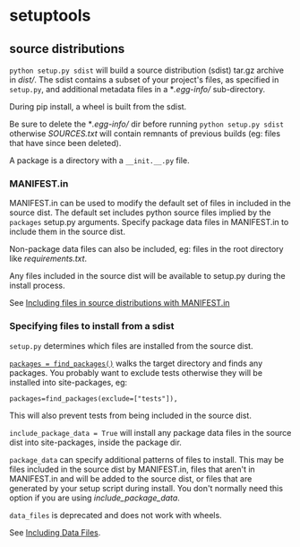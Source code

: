 # setuptools

## source distributions

`python setup.py sdist` will build a source distribution (sdist) tar.gz archive in *dist/*. The sdist contains a subset of your project's files, as specified in `setup.py`, and additional metadata files in a **.egg-info/* sub-directory.

During pip install, a wheel is built from the sdist.

Be sure to delete the **.egg-info/* dir before running `python setup.py sdist` otherwise *SOURCES.txt* will contain remnants of previous builds (eg: files that have since been deleted).

A package is a directory with a `__init.__.py` file.

### MANIFEST.in

MANIFEST.in can be used to modify the default set of files in included in the source dist. The default set includes python source files implied by the `packages` setup.py arguments. Specify package data files in MANIFEST.in to include them in the source dist.

Non-package data files can also be included, eg: files in the root directory like *requirements.txt*.

Any files included in the source dist will be available to setup.py during the install process.

See [Including files in source distributions with MANIFEST.in](https://packaging.python.org/guides/using-manifest-in/)

### Specifying files to install from a sdist

`setup.py` determines which files are installed from the source dist.

[`packages = find_packages()`](https://setuptools.readthedocs.io/en/latest/setuptools.html#id14) walks the target directory and finds any packages. You probably want to exclude tests otherwise they will be installed into site-packages, eg:

```
packages=find_packages(exclude=["tests"]),
```

This will also prevent tests from being included in the source dist.

`include_package_data = True` will install any package data files in the source dist into site-packages, inside the package dir.

`package_data` can specify additional patterns of files to install. This may be files included in the source dist by MANIFEST.in, files that aren't in MANIFEST.in and will be added to the source dist, or files that are generated by your setup script during install. You don't normally need this option if you are using *include_package_data*.

`data_files` is deprecated and does not work with wheels.

See [Including Data Files](https://setuptools.readthedocs.io/en/latest/setuptools.html#including-data-files).
